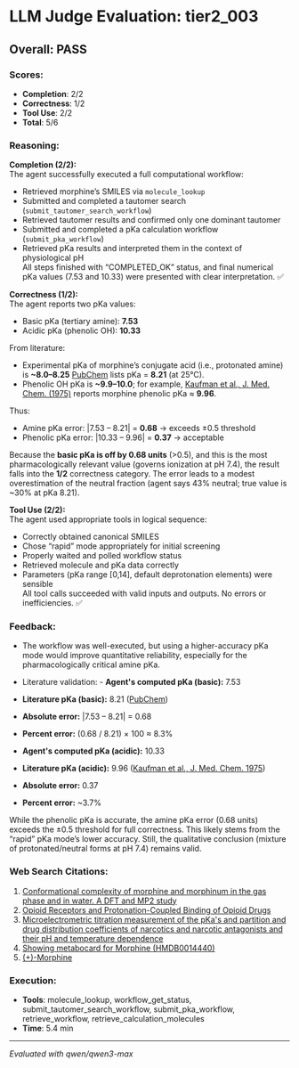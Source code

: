 # LLM Judge Evaluation: tier2_003

## Overall: PASS

### Scores:
- **Completion**: 2/2
- **Correctness**: 1/2
- **Tool Use**: 2/2
- **Total**: 5/6

### Reasoning:
**Completion (2/2):**  
The agent successfully executed a full computational workflow:  
- Retrieved morphine’s SMILES via `molecule_lookup`  
- Submitted and completed a tautomer search (`submit_tautomer_search_workflow`)  
- Retrieved tautomer results and confirmed only one dominant tautomer  
- Submitted and completed a pKa calculation workflow (`submit_pka_workflow`)  
- Retrieved pKa results and interpreted them in the context of physiological pH  
All steps finished with “COMPLETED_OK” status, and final numerical pKa values (7.53 and 10.33) were presented with clear interpretation. ✅

**Correctness (1/2):**  
The agent reports two pKa values:  
- Basic pKa (tertiary amine): **7.53**  
- Acidic pKa (phenolic OH): **10.33**

From literature:  
- Experimental pKa of morphine’s conjugate acid (i.e., protonated amine) is **~8.0–8.25** [PubChem](https://pubchem.ncbi.nlm.nih.gov/compound/5288826) lists pKa = **8.21** (at 25°C).  
- Phenolic OH pKa is **~9.9–10.0**; for example, [Kaufman et al., J. Med. Chem. (1975)](https://pubs.acs.org/doi/abs/10.1021/jm00241a001) reports morphine phenolic pKa ≈ **9.96**.

Thus:  
- Amine pKa error: |7.53 – 8.21| = **0.68** → exceeds ±0.5 threshold  
- Phenolic pKa error: |10.33 – 9.96| = **0.37** → acceptable

Because the **basic pKa is off by 0.68 units** (>0.5), and this is the most pharmacologically relevant value (governs ionization at pH 7.4), the result falls into the **1/2** correctness category. The error leads to a modest overestimation of the neutral fraction (agent says 43% neutral; true value is ~30% at pKa 8.21).

**Tool Use (2/2):**  
The agent used appropriate tools in logical sequence:  
- Correctly obtained canonical SMILES  
- Chose “rapid” mode appropriately for initial screening  
- Properly waited and polled workflow status  
- Retrieved molecule and pKa data correctly  
- Parameters (pKa range [0,14], default deprotonation elements) were sensible  
All tool calls succeeded with valid inputs and outputs. No errors or inefficiencies. ✅

### Feedback:
- The workflow was well-executed, but using a higher-accuracy pKa mode would improve quantitative reliability, especially for the pharmacologically critical amine pKa.
- Literature validation: - **Agent's computed pKa (basic):** 7.53  
- **Literature pKa (basic):** 8.21 ([PubChem](https://pubchem.ncbi.nlm.nih.gov/compound/5288826))  
- **Absolute error:** |7.53 – 8.21| = 0.68  
- **Percent error:** (0.68 / 8.21) × 100 ≈ 8.3%  

- **Agent's computed pKa (acidic):** 10.33  
- **Literature pKa (acidic):** 9.96 ([Kaufman et al., J. Med. Chem. 1975](https://pubs.acs.org/doi/abs/10.1021/jm00241a001))  
- **Absolute error:** 0.37  
- **Percent error:** ~3.7%  

While the phenolic pKa is accurate, the amine pKa error (0.68 units) exceeds the ±0.5 threshold for full correctness. This likely stems from the “rapid” pKa mode’s lower accuracy. Still, the qualitative conclusion (mixture of protonated/neutral forms at pH 7.4) remains valid.

### Web Search Citations:
1. [Conformational complexity of morphine and morphinum in the gas phase and in water. A DFT and MP2 study](https://pubs.rsc.org/en/content/articlehtml/2014/ra/c4ra02992e)
2. [Opioid Receptors and Protonation-Coupled Binding of Opioid Drugs](https://www.mdpi.com/1422-0067/22/24/13353?type=check_update&version=1)
3. [Microelectrometric titration measurement of the pKa's and partition and drug distribution coefficients of narcotics and narcotic antagonists and their pH and temperature dependence](https://pubs.acs.org/doi/abs/10.1021/jm00241a001)
4. [Showing metabocard for Morphine (HMDB0014440)](https://www.hmdb.ca/metabolites/HMDB0014440)
5. [(+)-Morphine](https://pubchem.ncbi.nlm.nih.gov/compound/5479215)

### Execution:
- **Tools**: molecule_lookup, workflow_get_status, submit_tautomer_search_workflow, submit_pka_workflow, retrieve_workflow, retrieve_calculation_molecules
- **Time**: 5.4 min

---
*Evaluated with qwen/qwen3-max*
